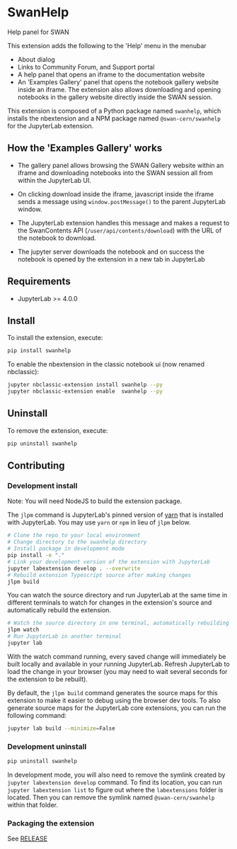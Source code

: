 # SwanHelp

Help panel for SWAN

This extension adds the following to the 'Help' menu in the menubar
- About dialog 
- Links to Community Forum, and Support portal
- A help panel that opens an iframe to the documentation website
- An 'Examples Gallery' panel that opens the notebook gallery website inside an iframe. The extension 
  also allows downloading and opening notebooks in the gallery website directly inside the SWAN session.

This extension is composed of a Python package named `swanhelp`, which installs the nbextension and a NPM package named `@swan-cern/swanhelp`
for the JupyterLab extension.

## How the 'Examples Gallery' works

- The gallery panel allows browsing the SWAN Gallery website within an iframe and downloading notebooks into the 
SWAN session all from within the JupyterLab UI.

- On clicking download inside the iframe, javascript inside the iframe sends a message using `window.postMessage()` to the 
parent JupyterLab window.

- The JupyterLab extension handles this message and makes a request to the SwanContents API (`/user/api/contents/download`) with the URL 
of the notebook to download.

- The jupyter server downloads the notebook and on success the notebook is opened by the extension in a new tab in JupyterLab 

## Requirements

- JupyterLab >= 4.0.0

## Install

To install the extension, execute:

```bash
pip install swanhelp
```

To enable the nbextension in the classic notebook ui (now renamed nbclassic):
```bash
jupyter nbclassic-extension install swanhelp --py
jupyter nbclassic-extension enable  swanhelp --py
```

## Uninstall

To remove the extension, execute:

```bash
pip uninstall swanhelp
```

## Contributing

### Development install

Note: You will need NodeJS to build the extension package.

The `jlpm` command is JupyterLab's pinned version of
[yarn](https://yarnpkg.com/) that is installed with JupyterLab. You may use
`yarn` or `npm` in lieu of `jlpm` below.

```bash
# Clone the repo to your local environment
# Change directory to the swanhelp directory
# Install package in development mode
pip install -e "."
# Link your development version of the extension with JupyterLab
jupyter labextension develop . --overwrite
# Rebuild extension Typescript source after making changes
jlpm build
```

You can watch the source directory and run JupyterLab at the same time in different terminals to watch for changes in the extension's source and automatically rebuild the extension.

```bash
# Watch the source directory in one terminal, automatically rebuilding when needed
jlpm watch
# Run JupyterLab in another terminal
jupyter lab
```

With the watch command running, every saved change will immediately be built locally and available in your running JupyterLab. Refresh JupyterLab to load the change in your browser (you may need to wait several seconds for the extension to be rebuilt).

By default, the `jlpm build` command generates the source maps for this extension to make it easier to debug using the browser dev tools. To also generate source maps for the JupyterLab core extensions, you can run the following command:

```bash
jupyter lab build --minimize=False
```

### Development uninstall

```bash
pip uninstall swanhelp
```

In development mode, you will also need to remove the symlink created by `jupyter labextension develop`
command. To find its location, you can run `jupyter labextension list` to figure out where the `labextensions`
folder is located. Then you can remove the symlink named `@swan-cern/swanhelp` within that folder.

### Packaging the extension

See [RELEASE](RELEASE.md)
